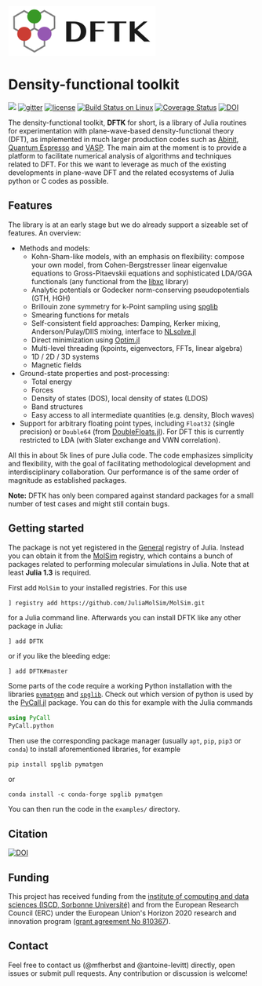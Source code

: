 <img src="https://raw.githubusercontent.com/JuliaMolSim/DFTK.jl/master/docs/logo/DFTK_750x250.png" alt="dftk logo" height="100px" />

# Density-functional toolkit

[![](https://img.shields.io/badge/docs-dev-blue.svg)](https://juliamolsim.github.io/DFTK.jl/dev)
[![gitter](https://badges.gitter.im/DFTK-jl/community.svg)](https://gitter.im/DFTK-jl/community)
[![license](https://img.shields.io/github/license/JuliaMolSim/DFTK.jl.svg?maxAge=2592000)](https://github.com/JuliaMolSim/DFTK.jl/blob/master/LICENSE)
[![Build Status on Linux](https://travis-ci.org/JuliaMolSim/DFTK.jl.svg?branch=master)](https://travis-ci.org/JuliaMolSim/DFTK.jl)
[![Coverage Status](https://coveralls.io/repos/JuliaMolSim/DFTK.jl/badge.svg?branch=master&service=github)](https://coveralls.io/github/JuliaMolSim/DFTK.jl?branch=master)
[![DOI](https://zenodo.org/badge/181734238.svg)](https://zenodo.org/badge/latestdoi/181734238)


The density-functional toolkit, **DFTK** for short, is a library of
Julia routines for experimentation with plane-wave-based
density-functional theory (DFT), as implemented in much larger
production codes such as [Abinit](https://www.abinit.org/),
[Quantum Espresso](http://quantum-espresso.org/) and
[VASP](https://www.vasp.at/). The main
aim at the moment is to provide a platform to facilitate numerical
analysis of algorithms and techniques related to DFT. For this we want
to leverage as much of the existing developments in plane-wave DFT and
the related ecosystems of Julia python or C codes as possible.

## Features
The library is at an early stage but we do already support a sizeable
set of features. An overview:

* Methods and models:
	- Kohn-Sham-like models, with an emphasis on flexibility: compose your own model,
	  from Cohen-Bergstresser linear eigenvalue equations to Gross-Pitaevskii equations
	  and sophisticated LDA/GGA functionals (any functional from the
	  [libxc](https://tddft.org/programs/libxc/) library)
	- Analytic potentials or Godecker norm-conserving pseudopotentials (GTH, HGH)
	- Brillouin zone symmetry for k-Point sampling using [spglib](https://atztogo.github.io/spglib/)
	- Smearing functions for metals
	- Self-consistent field approaches: Damping, Kerker mixing, Anderson/Pulay/DIIS mixing,
	  interface to [NLsolve.jl](https://github.com/JuliaNLSolvers/NLsolve.jl)
	- Direct minimization using [Optim.jl](https://github.com/JuliaNLSolvers/Optim.jl)
	- Multi-level threading (kpoints, eigenvectors, FFTs, linear algebra)
    - 1D / 2D / 3D systems
    - Magnetic fields
* Ground-state properties and post-processing:
	- Total energy
	- Forces
	- Density of states (DOS), local density of states (LDOS)
	- Band structures
	- Easy access to all intermediate quantities (e.g. density, Bloch waves)
* Support for arbitrary floating point types, including `Float32` (single precision)
  or `Double64` (from [DoubleFloats.jl](https://github.com/JuliaMath/DoubleFloats.jl)).
  For DFT this is currently restricted to LDA (with Slater exchange and VWN correlation).

All this in about 5k lines of pure Julia code. The code emphasizes simplicity and
flexibility, with the goal of facilitating methodological development and
interdisciplinary collaboration.
Our performance is of the same order of magnitude as established packages.

**Note:** DFTK has only been compared against standard packages
for a small number of test cases and might still contain bugs.

## Getting started
The package is not yet registered in the [General](https://github.com/JuliaRegistries/General)
registry of Julia. Instead you can obtain it from
the [MolSim](https://github.com/JuliaMolSim/MolSim.git) registry,
which contains a bunch of packages related to performing molecular simulations in Julia.
Note that at least **Julia 1.3** is required.

First add `MolSim` to your installed registries. For this use
```
] registry add https://github.com/JuliaMolSim/MolSim.git
```
for a Julia command line.
Afterwards you can install DFTK like any other package in Julia:
```
] add DFTK
```
or if you like the bleeding edge:
```
] add DFTK#master
```

Some parts of the code require a working Python installation with the libraries
[`pymatgen`](https://pymatgen.org/) and [`spglib`](https://atztogo.github.io/spglib/).
Check out which version of python is used by the
[PyCall.jl](https://github.com/JuliaPy/PyCall.jl) package.
You can do this for example with the Julia commands
```julia
using PyCall
PyCall.python
```
Then use the corresponding package manager (usually `apt`, `pip`, `pip3` or `conda`)
to install aforementioned libraries, for example
```
pip install spglib pymatgen
```
or
```
conda install -c conda-forge spglib pymatgen
```
You can then run the code in the `examples/` directory.

## Citation
[![DOI](https://zenodo.org/badge/181734238.svg)](https://zenodo.org/badge/latestdoi/181734238)

## Funding
This project has received funding from
the [institute of computing and data sciences (ISCD, Sorbonne Université)](https://iscd.sorbonne-universite.fr/)
and from the European Research Council (ERC) under the European Union's Horizon 2020 research and
innovation program ([grant agreement No 810367](https://cordis.europa.eu/project/id/810367)).

## Contact
Feel free to contact us (@mfherbst and @antoine-levitt) directly,
open issues or submit pull requests. Any contribution or discussion is welcome!
